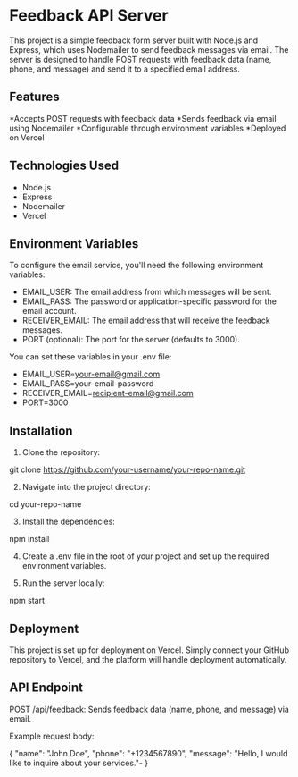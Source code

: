 # Feedback API Server

This project is a simple feedback form server built with Node.js and Express, which uses Nodemailer to send feedback messages via email. The server is designed to handle POST requests with feedback data (name, phone, and message) and send it to a specified email address.

## Features

*Accepts POST requests with feedback data
*Sends feedback via email using Nodemailer
*Configurable through environment variables
*Deployed on Vercel

## Technologies Used

- Node.js
- Express
- Nodemailer
- Vercel

## Environment Variables

To configure the email service, you'll need the following environment variables:

- EMAIL_USER: The email address from which messages will be sent.
- EMAIL_PASS: The password or application-specific password for the email account.
- RECEIVER_EMAIL: The email address that will receive the feedback messages.
- PORT (optional): The port for the server (defaults to 3000).

You can set these variables in your .env file:

- EMAIL_USER=your-email@gmail.com
- EMAIL_PASS=your-email-password
- RECEIVER_EMAIL=recipient-email@gmail.com
- PORT=3000

## Installation

1. Clone the repository:

git clone https://github.com/your-username/your-repo-name.git

2. Navigate into the project directory:

cd your-repo-name

3. Install the dependencies:

npm install

4. Create a .env file in the root of your project and set up the required environment variables.

5. Run the server locally:

npm start

## Deployment

This project is set up for deployment on Vercel. Simply connect your GitHub repository to Vercel, and the platform will handle deployment automatically.

## API Endpoint

POST /api/feedback: Sends feedback data (name, phone, and message) via email.

Example request body:

{
"name": "John Doe",
"phone": "+1234567890",
"message": "Hello, I would like to inquire about your services."-
}
